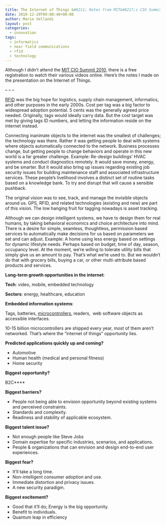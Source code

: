 ```yaml
---
title: The Internet of Things &#8211; Notes from MIT&#8217;s CIO Summit
date: 2010-12-20T09:00:40+00:00
author: Mario Vellandi
layout: post
categories:
  - innovation
tags:
  - informatics
  - near field communications
  - rfid
  - technology
---
```

Although I didn&#8217;t attend the [MIT CIO Summit 2010](http://www.mitcio.com/index.php), there is a free registration to watch their various videos online. Here&#8217;s the notes I made on the presentation on the Internet of Things.

&#8211; &#8211; &#8211;

[RFID](http://en.wikipedia.org/wiki/RFID) was the big hope for logistics, supply chain management, informatics, and other purposes in the early 2000s. Cost per tag was a big factor to widespread adoption potential. 5 cents was the generally agreed price needed. Originally, tags would ideally carry data. But the cost target was met by giving tags ID numbers, and letting the information reside on the internet instead.

Connecting inanimate objects to the internet was the smallest of challenges; the technology was there. Rather it was getting people to deal with systems where objects automatically connected to the network. Business processes change, but getting people to change behaviors and operate in this new world is a far greater challenge. Example: Re-design buildings&#8217; HVAC systems and conduct diagnostics remotely. It would save money, energy, and be smarter. But it would also bring up issues regarding existing job security issues for building maintenance staff and associated infrastructure services. These people&#8217;s livelihood involves a distinct set of routine tasks based on a knowledge bank. To try and disrupt that will cause a sensible pushback.

The original vision was to see, track, and manage the invisible objects around us. GPS, RFID, and related technologies (existing and new) are part of this vision. The low hanging fruit for tagging nowadays is asset tracking.

Although we can design intelligent systems, we have to design them for real humans, by taking behavioral economics and choice architecture into mind. There is a desire for simple, seamless, thoughtless, permission based services to automatically make decisions for us based on parameters we set and can adjust. Example: A home using less energy based on settings for dynamic lifestyle needs. Perhaps based on budget, time of day, season, occupancy level. At the moment, we&#8217;re willing to tolerate utility bills that simply give us an amount to pay. That&#8217;s what we&#8217;re used to. But we wouldn&#8217;t do that with grocery bills, buying a car, or other multi-attribute based products and services.

**Long-term growth opportunities in the internet**:

**Tech**: video, mobile, embedded technology

**Sectors**: energy, healthcare, education

**Embedded information systems**:

Tags, batteries, [microcontrollers](http://en.wikipedia.org/wiki/Microcontrollers), readers,  web software objects as accessible interfaces.

10-15 billion microcontrollers are shipped every year, most of them aren&#8217;t networked. That&#8217;s where the &#8220;internet of things&#8221; opportunity lies.

**Predicted applications quickly up and coming?**

  * Automotive
  * Human health (medical and personal fitness)
  * Home security

**Biggest opportunity?**

B2C****

**Biggest barriers?**

  * People not being able to envision opportunity beyond existing systems and perceived constraints.
  * Standards and complexity.
  * Readiness and stability of applicable ecosystem.

**Biggest talent issue?**

  * Not enough people like Steve Jobs
  * Domain expertise for specific industries, scenarios, and applications.
  * People & organizations that can envision and design end-to-end user experiences.

**Biggest fear?**

  * It&#8217;ll take a long time.
  * Non-intelligent consumer adoption and use.
  * Immediate distortion and privacy issues.
  * A new security paradigm.

**Biggest excitement?**

  * Good that it&#8217;ll do; Energy is the big opportunity.
  * Benefit to individuals.
  * Quantum leap in efficiency
